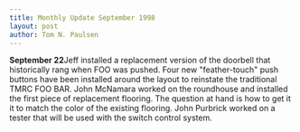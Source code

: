 ```yaml
---
title: Monthly Update September 1998 
layout: post
author: Tom N. Paulsen
---
```




 **September 22**Jeff installed a replacement version of the doorbell that historically rang when FOO was pushed. Four new "feather\-touch" push buttons have been installed around the layout to reinstate the traditional TMRC FOO BAR. John McNamara worked on the roundhouse and installed the first piece of replacement flooring. The question at hand is how to get it it to match the color of the existing flooring. John Purbrick worked on a tester that will be used with the switch control system.   